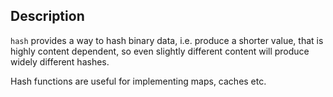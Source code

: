 ## Description

`hash` provides a way to hash binary data, i.e. produce a shorter value,
that is highly content dependent, so even slightly different content will
produce widely different hashes.

Hash functions are useful for implementing maps, caches etc.
